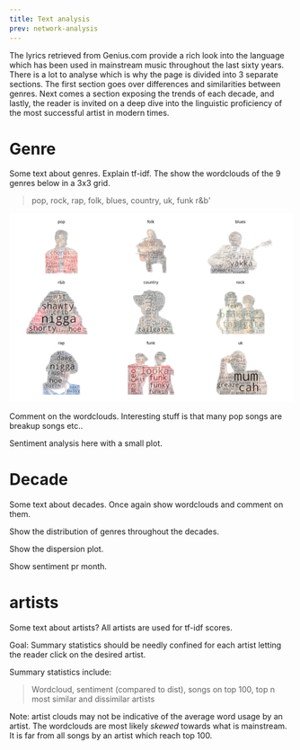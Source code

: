 ```yaml
---
title: Text analysis
prev: network-analysis
---
```


The lyrics retrieved from Genius.com provide a rich look into the language which has been used in mainstream music throughout the last sixty years. There is a lot to analyse which is why the page is divided into 3 separate sections. The first section goes over differences and similarities between genres. Next comes a section exposing the trends of each decade, and lastly, the reader is invited on a deep dive into the linguistic proficiency of the most successful artist in modern times.

# Genre
Some text about genres. Explain tf-idf. The show the wordclouds of the 9 genres below in a 3x3 grid.

> pop, rock, rap, folk, blues, country, uk, funk r&b'
> 
![](/images/genre_clouds.png)

Comment on the wordclouds. Interesting stuff is that many pop songs are breakup songs etc..

Sentiment analysis here with a small plot.

# Decade
Some text about decades. Once again show wordclouds and comment on them.

Show the distribution of genres throughout the decades.

Show the dispersion plot.

Show sentiment pr month.

# artists
Some text about artists? All artists are used for tf-idf scores.

Goal: Summary statistics should be needly confined for each artist letting the reader click on the desired artist.

Summary statistics include:

> Wordcloud, sentiment (compared to dist), songs on top 100, top n most similar and dissimilar artists

Note: artist clouds may not be indicative of the average word usage by an artist. The wordclouds are most likely _skewed_ towards what is mainstream. It is far from all songs by an artist which reach top 100.